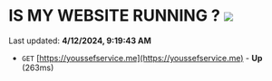 # IS MY WEBSITE RUNNING ? [![](https://img.shields.io/static/v1?label=Sponsor&message=%E2%9D%A4&logo=GitHub&color=%23fe8e86)](https://github.com/sponsors/<username>)

Last updated: **4/12/2024, 9:19:43 AM**

- `GET` [https://youssefservice.me](https://youssefservice.me) - **Up** (263ms)
